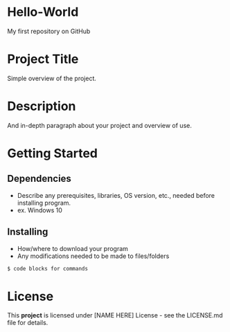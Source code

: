 # Hello-World

My first repository on GitHub

# Project Title

Simple overview of the project. 

# Description

And in-depth paragraph about your project and overview of use. 

# Getting Started
## Dependencies

- Describe any prerequisites, libraries, OS version, etc., needed before installing program.
- ex. Windows 10

## Installing

- How/where to download your program
- Any modifications needed to be made to files/folders

```sh
$ code blocks for commands
```
# License

This __project__ is licensed under [NAME HERE] License - see the LICENSE.md file for details. 

